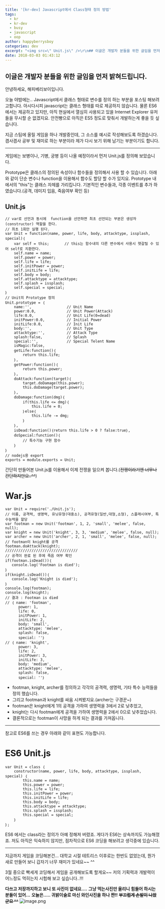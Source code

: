 ```yaml
---
title: '[kr-dev] Javascript에서 Class형태 정의 방법'
tags:
  - kr
  - kr-dev
  - busy
  - javascript
  - oop
author: happyberrysboy
categories: dev
excerpt: "<img src=\" Unit.js\" />\r\n## 이글은 개발자 분들을 위한 글임을 먼저 밝혀드립니다.  안녕하세요, 해피베리보이입니다.  오늘 야밤에는.. Javascript에서 클래스 형태로 변수를 정의 하는 부분을 포스팅 해보려고합니다. 아시다시피 javascript는 클래스 형태를 따로 제공하지 않습니다. 물론 ES6에서는 제공하고 있지만, 아직 현실에서 열심히 사용되고 있을 Internet ....."
date: 2018-03-03 01:43:12
---
```


## 이글은 개발자 분들을 위한 글임을 먼저 밝혀드립니다.

안녕하세요, 해피베리보이입니다.

오늘 야밤에는.. Javascript에서 클래스 형태로 변수를 정의 하는 부분을 포스팅 해보려고합니다.
아시다시피 javascript는 클래스 형태를 따로 제공하지 않습니다.
물론 ES6에서는 제공하고 있지만, 아직 현실에서 열심히 사용되고 있을 Internet Explorer 유저들을 무시할 순 없겠지요. 
안전빵으로 아직은 ES5 정도로 맞춰서 개발하는게 좋을 듯 싶습니다.

지금 스팀에 올릴 게임을 하나 개발중인데, 그 소스를 예시로 작성해보도록 하겠습니다.
겸사겸사 공부 및 재미로 하는 부분이라 제가 다시 보기 위해 남기는 부분이기도 합니다.

___

게임에는 보병이나, 기병, 궁병 등이 나올 예정이라서 먼저  Unit.js를 정의해 보았습니다.

Prototype은 클래스의 정의된 속성이나 함수들을 정의해서 사용 할 수 있습니다.
아래와 같이 단순 변수나 function을 이용해서 함수도 할당 할 수가 있지요.
Prototype 내에서의 "this"는 클래스 자체를 가리킵니다.
기본적인 변수들과, 각종 이벤트를 추가 하였습니다.(공격, 데미지 입음, 죽음여부 확인 등)

## Unit.js

```
// var로 선언과 동시에  function을 선언하면 최초 선언되는 부분은 생성자(constructor) 역할을 한다.
// 최초 1회만 실행 된다.
var Unit = function(name, power, life, body, attacktype, issplash, special)｛
    var self = this;       // this는 함수내의 다른 변수에서 사용시 헷갈릴 수 있어 self로 치환한다.
    self.name = name;
    self.power = power;
    self.life = life;
    self.initPower = power;
    self.initLife = life;
    self.body = body;
    self.attacktype = attacktype;
    self.splash = issplash;
    self.special = special;
｝
// Unit의 Prototype 정의
Unit.prototype = ｛
    name:'',                // Unit Name
    power:0.0,              // Unit Power(Attack)
    life:0.0,               // Unit Life(0=dead)
    initPower:0.0,          // Initial Power
    initLife:0.0,           // Init Life
    body:'',                // Unit Type
    attacktype:'',          // Attack Type
    splash:false,           // Splash
    special:'',             // Special Telent Name
    isMagic:false,
    getLife:function()｛
        return this.life;
    ｝,
    getPower:function()｛
        return this.power;
    ｝,
    doAttack:function(target)｛
        target.doDamage(this.power);
        this.doDamage(target.power);
    ｝,
    doDamage:function(dmg)｛
        if(this.life <= dmg)｛
            this.life = 0;
        ｝else｛
            this.life -= dmg;
        ｝
    ｝,
    isDead:function()｛return this.life > 0 ? false:true｝,
    doSpecial:function()｛
        // 특수기능 구현 함수
    ｝
｝
// nodejs용 export
exports = module.exports = Unit;
```

간단히 만들어본 Unit.js를 이용해서 이제 전쟁을 일으켜 봅니다.(~~전쟁이라기엔 너무나 간단하지만요..^^~~)

# War.js
```
var Unit = require('./Unit.js');
// 이름, 공격력, 생명력, 유닛유형(대중소), 공격유형(일반,대형,소형), 스플래시여부, 특수능력을 할당
var footman = new Unit('footman', 1, 2, 'small', 'melee', false, null);
var knight = new Unit('knight', 3, 3, 'medium', 'melee', false, null);
var archer = new Unit('archer', 2, 1, 'small', 'melee', false, null);
// footman이 knight를 공격
footman.doAttack(knight);
/////////////////////////////////
// 공격이 완료 된 후에 죽음 여부 확인
if(footman.isDead())｛
   console.log('Footman is died');
｝
if(knight.isDead())｛
   console.log('Knight is died');
｝
console.log(footman);
console.log(knight);
// 결과 : Footman is died
// ｛ name: 'footman',
      power: 1,
      life: 0,
      initPower: 1,
      initLife: 2,
      body: 'small',
      attacktype: 'melee',
      splash: false,
      special: ''｝
// ｛ name: 'knight',
      power: 3,
      life: 2,
      initPower: 3,
      initLife: 3,
      body: 'medium',
      attacktype: 'melee',
      splash: false,
      special: ''｝
```

- footman, knight, archer를 정의하고 각각의 공격력, 생명력, 기타 특수 능력들을 정의 했습니다.
- 그리고 footman과 knight를 싸움 시켜봤지요.(archer는 구경꾼~)
- footman은 knight에게 1의 공격을 가하여 생명력을 3에서 2로 낮추었고,
- knight는 다시 footman에게 공격을 가하여 생명력을 2에서 0으로 낮추었습니다.
- 결론적으로는 footman이 사망을 하게 되는 결과를 가져옵니다.

___

참고로 ES6를 쓰는 경우 아래와 같이 표현도 가능합니다.

# ES6 Unit.js

```
var Unit = class ｛
    constructor(name, power, life, body, attacktype, issplash, special) ｛
        this.name = name;
        this.power = power;
        this.life = life;
        this.initPower = power;
        this.initLife = life;
        this.body = body;
        this.attacktype = attacktype;
        this.splash = issplash;
        this.special = special;
    ｝
｝;
```

ES6 에서는 class라는 정의가 아예 정해져 버렸죠.
게다가 ES6는 상속까지도 가능해졌죠.
저도 아직은 익숙하지 않지만, 점차적으로 ES6 코딩을 해보려고 생각중에 있습니다.

___

지금까지 게임을 코딩해본건... 대학교 시절 테트리스 이후로는 한번도 없었는데,
뭔가 새로 만들어 보니 갑자기 너무 재미가 있네요~~ ^^

3월 중으로 빡세게 코딩해서 게임을 공개해보도록 할게요~~
저의 기획력과 개발력이 어느정도 먹히는지 시험해 보고 싶습니다..!!!

**다쓰고 저장까지하고 보니 또 사진이 없네요....**
**그냥 먹는사진만 올리니 힘들어 하시는 분들이 있어...**
**오늘은..... 귀밝이술로 마신 와인사진을 하나 짠!!**
**~~부끄럽게 손발이 나왔군요 ^^~~**
![image.png](https://res.cloudinary.com/hpiynhbhq/image/upload/v1520009840/nnjdpmdmlemah7kp4ftw.png)
